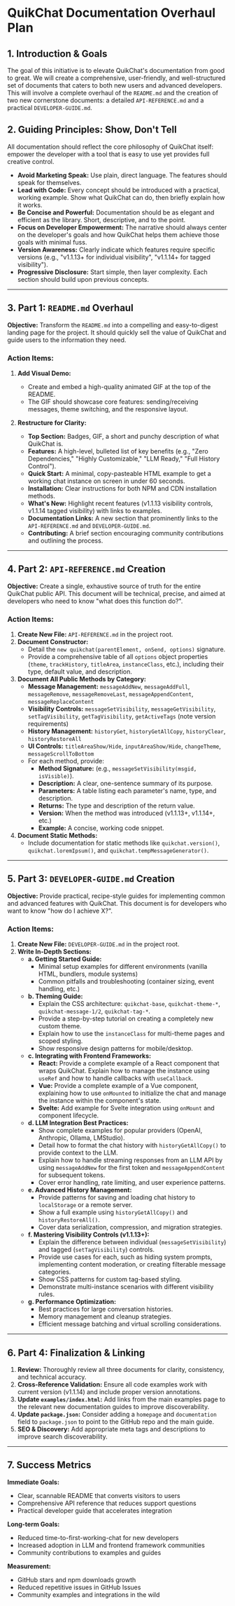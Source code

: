 # QuikChat Documentation Overhaul Plan

## 1. Introduction & Goals

The goal of this initiative is to elevate QuikChat's documentation from good to great. We will create a comprehensive, user-friendly, and well-structured set of documents that caters to both new users and advanced developers. This will involve a complete overhaul of the `README.md` and the creation of two new cornerstone documents: a detailed `API-REFERENCE.md` and a practical `DEVELOPER-GUIDE.md`.

## 2. Guiding Principles: Show, Don't Tell

All documentation should reflect the core philosophy of QuikChat itself: empower the developer with a tool that is easy to use yet provides full creative control.

-   **Avoid Marketing Speak:** Use plain, direct language. The features should speak for themselves.
-   **Lead with Code:** Every concept should be introduced with a practical, working example. Show what QuikChat can do, then briefly explain how it works.
-   **Be Concise and Powerful:** Documentation should be as elegant and efficient as the library. Short, descriptive, and to the point.
-   **Focus on Developer Empowerment:** The narrative should always center on the developer's goals and how QuikChat helps them achieve those goals with minimal fuss.
-   **Version Awareness:** Clearly indicate which features require specific versions (e.g., "v1.1.13+ for individual visibility", "v1.1.14+ for tagged visibility").
-   **Progressive Disclosure:** Start simple, then layer complexity. Each section should build upon previous concepts.

---

## 3. Part 1: `README.md` Overhaul

**Objective:** Transform the `README.md` into a compelling and easy-to-digest landing page for the project. It should quickly sell the value of QuikChat and guide users to the information they need.

### Action Items:

1.  **Add Visual Demo:**
    *   Create and embed a high-quality animated GIF at the top of the README.
    *   The GIF should showcase core features: sending/receiving messages, theme switching, and the responsive layout.

2.  **Restructure for Clarity:**
    *   **Top Section:** Badges, GIF, a short and punchy description of what QuikChat is.
    *   **Features:** A high-level, bulleted list of key benefits (e.g., "Zero Dependencies," "Highly Customizable," "LLM Ready," "Full History Control").
    *   **Quick Start:** A minimal, copy-pasteable HTML example to get a working chat instance on screen in under 60 seconds.
    *   **Installation:** Clear instructions for both NPM and CDN installation methods.
    *   **What's New:** Highlight recent features (v1.1.13 visibility controls, v1.1.14 tagged visibility) with links to examples.
    *   **Documentation Links:** A new section that prominently links to the `API-REFERENCE.md` and `DEVELOPER-GUIDE.md`.
    *   **Contributing:** A brief section encouraging community contributions and outlining the process.

---

## 4. Part 2: `API-REFERENCE.md` Creation

**Objective:** Create a single, exhaustive source of truth for the entire QuikChat public API. This document will be technical, precise, and aimed at developers who need to know "what does this function do?".

### Action Items:

1.  **Create New File:** `API-REFERENCE.md` in the project root.
2.  **Document Constructor:**
    *   Detail the `new quikchat(parentElement, onSend, options)` signature.
    *   Provide a comprehensive table of all `options` object properties (`theme`, `trackHistory`, `titleArea`, `instanceClass`, etc.), including their type, default value, and description.
3.  **Document All Public Methods by Category:**
    *   **Message Management:** `messageAddNew`, `messageAddFull`, `messageRemove`, `messageRemoveLast`, `messageAppendContent`, `messageReplaceContent`
    *   **Visibility Controls:** `messageSetVisibility`, `messageGetVisibility`, `setTagVisibility`, `getTagVisibility`, `getActiveTags` (note version requirements)
    *   **History Management:** `historyGet`, `historyGetAllCopy`, `historyClear`, `historyRestoreAll`
    *   **UI Controls:** `titleAreaShow/Hide`, `inputAreaShow/Hide`, `changeTheme`, `messageScrollToBottom`
    *   For each method, provide:
        *   **Method Signature:** (e.g., `messageSetVisibility(msgid, isVisible)`).
        *   **Description:** A clear, one-sentence summary of its purpose.
        *   **Parameters:** A table listing each parameter's name, type, and description.
        *   **Returns:** The type and description of the return value.
        *   **Version:** When the method was introduced (v1.1.13+, v1.1.14+, etc.)
        *   **Example:** A concise, working code snippet.
4.  **Document Static Methods:**
    *   Include documentation for static methods like `quikchat.version()`, `quikchat.loremIpsum()`, and `quikchat.tempMessageGenerator()`.

---

## 5. Part 3: `DEVELOPER-GUIDE.md` Creation

**Objective:** Provide practical, recipe-style guides for implementing common and advanced features with QuikChat. This document is for developers who want to know "how do I achieve X?".

### Action Items:

1.  **Create New File:** `DEVELOPER-GUIDE.md` in the project root.
2.  **Write In-Depth Sections:**
    *   **a. Getting Started Guide:**
        *   Minimal setup examples for different environments (vanilla HTML, bundlers, module systems)
        *   Common pitfalls and troubleshooting (container sizing, event handling, etc.)
    *   **b. Theming Guide:**
        *   Explain the CSS architecture: `quikchat-base`, `quikchat-theme-*`, `quikchat-message-1/2`, `quikchat-tag-*`.
        *   Provide a step-by-step tutorial on creating a completely new custom theme.
        *   Explain how to use the `instanceClass` for multi-theme pages and scoped styling.
        *   Show responsive design patterns for mobile/desktop.
    *   **c. Integrating with Frontend Frameworks:**
        *   **React:** Provide a complete example of a React component that wraps QuikChat. Explain how to manage the instance using `useRef` and how to handle callbacks with `useCallback`.
        *   **Vue:** Provide a complete example of a Vue component, explaining how to use `onMounted` to initialize the chat and manage the instance within the component's state.
        *   **Svelte:** Add example for Svelte integration using `onMount` and component lifecycle.
    *   **d. LLM Integration Best Practices:**
        *   Show complete examples for popular providers (OpenAI, Anthropic, Ollama, LMStudio).
        *   Detail how to format the chat history with `historyGetAllCopy()` to provide context to the LLM.
        *   Explain how to handle streaming responses from an LLM API by using `messageAddNew` for the first token and `messageAppendContent` for subsequent tokens.
        *   Cover error handling, rate limiting, and user experience patterns.
    *   **e. Advanced History Management:**
        *   Provide patterns for saving and loading chat history to `localStorage` or a remote server.
        *   Show a full example using `historyGetAllCopy()` and `historyRestoreAll()`.
        *   Cover data serialization, compression, and migration strategies.
    *   **f. Mastering Visibility Controls (v1.1.13+):**
        *   Explain the difference between individual (`messageSetVisibility`) and tagged (`setTagVisibility`) controls.
        *   Provide use cases for each, such as hiding system prompts, implementing content moderation, or creating filterable message categories.
        *   Show CSS patterns for custom tag-based styling.
        *   Demonstrate multi-instance scenarios with different visibility rules.
    *   **g. Performance Optimization:**
        *   Best practices for large conversation histories.
        *   Memory management and cleanup strategies.
        *   Efficient message batching and virtual scrolling considerations.

---

## 6. Part 4: Finalization & Linking

1.  **Review:** Thoroughly review all three documents for clarity, consistency, and technical accuracy.
2.  **Cross-Reference Validation:** Ensure all code examples work with current version (v1.1.14) and include proper version annotations.
3.  **Update `examples/index.html`:** Add links from the main examples page to the relevant new documentation guides to improve discoverability.
4.  **Update `package.json`:** Consider adding a `homepage` and `documentation` field to `package.json` to point to the GitHub repo and the main guide.
5.  **SEO & Discovery:** Add appropriate meta tags and descriptions to improve search discoverability.

---

## 7. Success Metrics

**Immediate Goals:**
- Clear, scannable README that converts visitors to users
- Comprehensive API reference that reduces support questions
- Practical developer guide that accelerates integration

**Long-term Goals:**
- Reduced time-to-first-working-chat for new developers
- Increased adoption in LLM and frontend framework communities
- Community contributions to examples and guides

**Measurement:**
- GitHub stars and npm downloads growth
- Reduced repetitive issues in GitHub Issues
- Community examples and integrations in the wild 